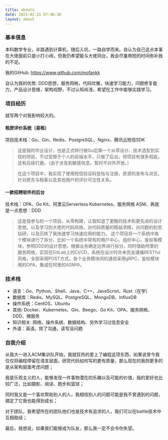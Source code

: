 ```yaml
---
title: abouts
date: 2021-02-21 07:46:36
layout: about
---
```


### 基本信息

本科数学专业，半路遇到计算机，随后入坑，一路自学而来。自认为自己这点本事在大佬面前只是小打小闹，但我仍希望能与大佬同台，我会尽量用短的时间弥补我的不足。

我的GitHub: https://www.github.com/mofankk

自认为我的优势: DDD思想，服务网格，代码优雅，快速学习能力，问题修复能力，产品设计思维，架构视野，不过认知尚浅，希望在工作中能够实践学习。


### 项目经历
就写两个对我影响较大的。

#### 租房评价系统（易租）

项目技术栈：Go、Gin、Redis、PostgreSQL、Nginx、腾讯云短信SDK

>  这是我的毕业设计，也是正式转行做Go后第一个从零设计、技术选型到实现的项目，不过受限于个人的前端水平，只做了后台，但项目有很多瑕疵，还有后续打磨。（由于涉及到敏感信息，暂时不对外开放。）
>
> 在这个项目中，我实现了使用短信验证码登陆与注册，房源的发布与浏览，针对房东与租客以及其他用户的评价可见性关系。

#### 一款招聘软件的后台

技术栈：OPA、Go Kit、阿里云Serverless Kubernetes、服务网格 ASM、再就是一点思想：DDD

> 这是我参与的一个项目，从零构建，让我知道了更酷的技术和更先进的设计思想。以及学习到大佬的代码风格，对代码质量的精益求精，对问题的刻苦钻研，以及历练了我快速学习快速应用的能力。
> 这个项目将一个系统中各个模块进行了拆分，比如一个系统中常有的用户中心、组织中心、鉴权等模块，参照DDD的设计思想，根据业务确定边界进行拆分，同时借助阿里的服务网格，实现在GitLab上的CI/CD，系统在设计时并未完全遵循RESTful风格，全部采用POST方式，各个业务模块间的通信采用gRPC，鉴权模块用的OPA，集成在阿里的ASM中。

### 技术栈

* 语言：Go、Python、Shell、Java、C++、JavaScriot、Rust（在学）
* 数据库：Redis、MySQL、PostgreSQL、MongoDB、InfluxDB
* 操作系统：CentOS、Ubuntu
* 其他: Docker、Kubernetes、Gin、Beego、Go Kit、OPA、服务网格、DDD、微服务
* 知识相关: 网络、操作系统、数据结构、另外学习过信息安全
* 外语：英语，除了沟通，读写没问题

### 自我介绍

从我大一进入ACM集训队开始，我就狂热的爱上了编程这项东西，如果说曾今我仅仅将编程停留在语言层面，研究代码如何写的更有质量，那么现在的我则更多的是从架构层面考虑问题；

我是乐观主义的人，能够发现一件事物潜在的乐趣以及可能的价值，我的爱好也比较广泛，比如摄影、阅读、跑步和篮球；

同时我又是一个喜欢帮助别人的人，我相信别人的问题可能是我不曾遇到的问题，搞定了它我也能得到成长；

对于团队，我希望所在的团队他们也是技术有追求的人，我们可以在battle技术中互相取经；

最后，我想说，如果我们能够成为队友，那么我一定不会令你失望。

<iframe frameborder="no" border="0" marginwidth="0" marginheight="0" width=1 height=1 src="//music.163.com/outchain/player?type=2&id=1393230190&auto=1&height=66"></iframe>
